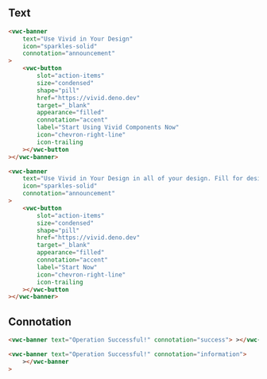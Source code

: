 ## Text

<docs-do-dont no-gutters headline="Avoid long sentences in the Banner">

<docs-do>

```html preview example
<vwc-banner
	text="Use Vivid in Your Design"
	icon="sparkles-solid"
	connotation="announcement"
>
	<vwc-button
		slot="action-items"
		size="condensed"
		shape="pill"
		href="https://vivid.deno.dev"
		target="_blank"
		appearance="filled"
		connotation="accent"
		label="Start Using Vivid Components Now"
		icon="chevron-right-line"
		icon-trailing
	></vwc-button
></vwc-banner>
```

</docs-do>

<docs-do dont>

```html preview example
<vwc-banner
	text="Use Vivid in Your Design in all of your design. Fill for designers and for developers as well"
	icon="sparkles-solid"
	connotation="announcement"
>
	<vwc-button
		slot="action-items"
		size="condensed"
		shape="pill"
		href="https://vivid.deno.dev"
		target="_blank"
		appearance="filled"
		connotation="accent"
		label="Start Now"
		icon="chevron-right-line"
		icon-trailing
	></vwc-button
></vwc-banner>
```

</docs-do>
</docs-do-dont>

## Connotation

<docs-do-dont no-gutters headline="Use the banner connotation according to its purpose">

<docs-do>

```html preview example
<vwc-banner text="Operation Successful!" connotation="success"> ></vwc-banner>
```

</docs-do>

<docs-do dont>

```html preview example
<vwc-banner text="Operation Successful!" connotation="information">
	></vwc-banner
>
```

</docs-do>
</docs-do-dont>
